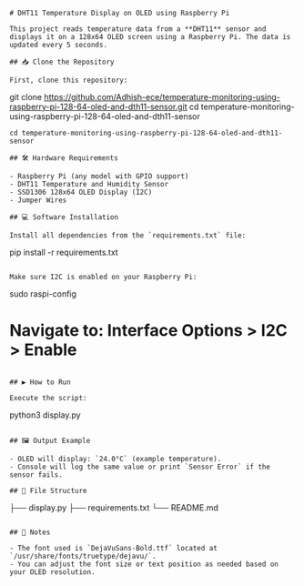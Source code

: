 ```
# DHT11 Temperature Display on OLED using Raspberry Pi

This project reads temperature data from a **DHT11** sensor and displays it on a 128x64 OLED screen using a Raspberry Pi. The data is updated every 5 seconds.

## 📥 Clone the Repository

First, clone this repository:

```
git clone https://github.com/Adhish-ece/temperature-monitoring-using-raspberry-pi-128-64-oled-and-dth11-sensor.git
cd temperature-monitoring-using-raspberry-pi-128-64-oled-and-dth11-sensor
```
cd temperature-monitoring-using-raspberry-pi-128-64-oled-and-dth11-sensor

## 🛠️ Hardware Requirements

- Raspberry Pi (any model with GPIO support)
- DHT11 Temperature and Humidity Sensor
- SSD1306 128x64 OLED Display (I2C)
- Jumper Wires

## 💻 Software Installation

Install all dependencies from the `requirements.txt` file:

```
pip install -r requirements.txt
```

Make sure I2C is enabled on your Raspberry Pi:

```
sudo raspi-config
# Navigate to: Interface Options > I2C > Enable
```

## ▶️ How to Run

Execute the script:

```
python3 display.py
```

## 🖼️ Output Example

- OLED will display: `24.0°C` (example temperature).
- Console will log the same value or print `Sensor Error` if the sensor fails.

## 📁 File Structure

```
├── display.py
├── requirements.txt
└── README.md
```

## 📌 Notes

- The font used is `DejaVuSans-Bold.ttf` located at `/usr/share/fonts/truetype/dejavu/`.
- You can adjust the font size or text position as needed based on your OLED resolution.
```

